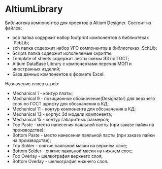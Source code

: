 # AltiumLibrary
Библиотека компонентов для проектов в Altium Designer.
Состоит из файлов:
- pcb папка содержит набор footprint компонентов в библиотеках .PcbLib;
- sch папка содержит набор УГО компонентов в библиотеках .SchLib; 
- Scripts папка содержит исполняемые скрипты:
- Template of sheets содержит листы схемы Э3 по ГОСТ;
- Altium DataBase Library c компонентами перечня МОП и иностранных изделий;
- База данных компонентов в формате Excel.

Назначение слоев в .pcb:
- Mechanical 1 - контур платы;
- Mechanical 9 - позиционное обозначение(Designator) для верхнего слоя по ГОСТ шрифту для обозначения в КД;
- Mechanical 11 - контур компонента для обозначения в КД; 
- Mechanical 13 - корпус 3d модели компонента;
- Mechanical 15 - контур габаритных размеров; 
- Top Paste - место нанесения паяльной пасты (при заказе пайки на производстве); 
- Bottom Paste - место нанесения паяльной пасты (при заказе пайки на производстве); 
- Top Solder - снятие паяльной маски на верхнем слое; 
- Bottom Solder - снятие паяльной маски на нижнем слое; 
- Top Overlay - шелкография верхнего слоя; 
- Bottom Overlay - шелкография нижнего слоя.
